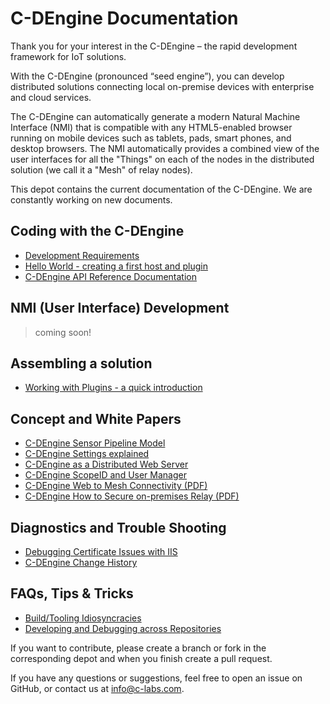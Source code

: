 # C-DEngine Documentation

Thank you for your interest in the C-DEngine – the rapid development framework for IoT solutions.

With the C-DEngine (pronounced “seed engine”), you can develop distributed solutions connecting local on-premise devices with enterprise and cloud services.

The C-DEngine can automatically generate a modern Natural Machine Interface (NMI) that is compatible with any HTML5-enabled browser running on mobile devices such as tablets, pads, smart phones, and desktop browsers. The NMI automatically provides a combined view of the user interfaces for all the "Things" on each of the nodes in the distributed solution (we call it a "Mesh" of relay nodes).

This depot contains the current documentation of the C-DEngine. We are constantly working on new documents.

## Coding with the C-DEngine

+ [Development Requirements](Coding/PreReqs.md)
+ [Hello World - creating a first host and plugin](Coding/HelloWorld.md)
+ [C-DEngine API Reference Documentation](https://www.C-Labs.com/docu)

## NMI (User Interface) Development

> coming soon!

## Assembling a solution

+ [Working with Plugins - a quick introduction](plugins/UsingPlugins.md)

## Concept and White Papers

+ [C-DEngine Sensor Pipeline Model](Concepts/SensorPipelineModel.md)
+ [C-DEngine Settings explained](Concepts/C-DEngineSettings.md)
+ [C-DEngine as a Distributed Web Server](Concepts/C-DEngineDWS.md)
+ [C-DEngine ScopeID and User Manager](Concepts/C-DEngineUserManager.md)
+ [C-DEngine Web to Mesh Connectivity (PDF)](Concepts/C-DEngineWeb-to-MeshConnectivity.pdf)
+ [C-DEngine How to Secure on-premises Relay (PDF)](Concepts/C-DEngineSecureOn-premiseRelays.pdf)

## Diagnostics and Trouble Shooting

+ [Debugging Certificate Issues with IIS](Diagnostics/DebugginCertIssues.md)
+ [C-DEngine Change History](C-DEngineChangeHistory.md)

## FAQs, Tips & Tricks

+ [Build/Tooling Idiosyncracies](https://github.com/TRUMPF-IoT/C-DEngine/blob/master/BuildTools/BuildReadme.md)
+ [Developing and Debugging across Repositories](Coding/MultiRepoDevelopment.md)

If you want to contribute, please create a branch or fork in the corresponding depot and when you finish create a pull request.

If you have any questions or suggestions, feel free to open an issue on GitHub, or contact us at [info@c-labs.com](mailto:info@c-labs.com).

